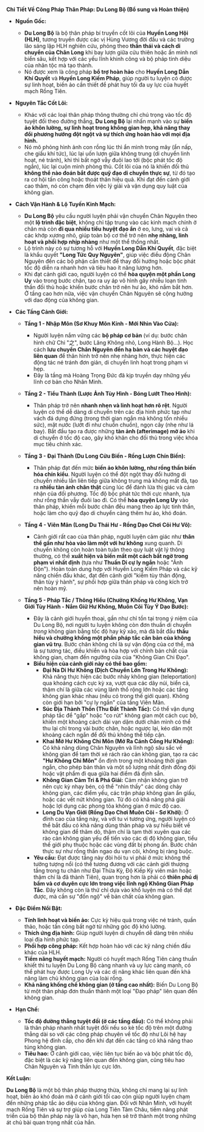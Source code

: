 **Chi Tiết Về Công Pháp Thân Pháp: Du Long Bộ (Bổ sung và Hoàn thiện)**

* **Nguồn Gốc:**
    * **Du Long Bộ** là bộ thân pháp bí truyền cốt lõi của **Huyền Long Hội (HLH)**, tương truyền được các vị Hùng Vương đời đầu và các trưởng lão sáng lập HLH nghiên cứu, phỏng theo **thần thái và cách di chuyển của Chân Long** khi bay lượn giữa cửu thiên hoặc ẩn mình nơi biển sâu, kết hợp với các yếu lĩnh khinh công và bộ pháp tinh diệu của nhân tộc mà tạo thành.
    * Nó được xem là công pháp **bổ trợ hoàn hảo** cho **Huyền Long Dẫn Khí Quyết** và **Huyền Long Kiếm Pháp**, giúp người tu luyện có được sự linh hoạt, biến ảo cần thiết để phát huy tối đa uy lực của huyết mạch Rồng Tiên.

* **Nguyên Tắc Cốt Lõi:**
    * Khác với các loại thân pháp thông thường chỉ chú trọng vào tốc độ tuyệt đối theo đường thẳng, **Du Long Bộ** lại nhấn mạnh vào sự **biến ảo khôn lường, sự linh hoạt trong không gian hẹp, khả năng thay đổi phương hướng đột ngột và sự thích ứng hoàn hảo với mọi địa hình.**
    * Nó mô phỏng hình ảnh con rồng lúc thì ẩn mình trong mây (ẩn nấp, che giấu khí tức), lúc lại uốn lượn giữa không trung (di chuyển linh hoạt, né tránh), khi thì bất ngờ vẫy đuôi lao tới (bộc phát tốc độ ngắn), lúc lại cuộn mình phòng thủ. Cốt lõi của nó là khiến đối thủ **không thể nào đoán bắt được quỹ đạo di chuyển thực sự**, từ đó tạo ra cơ hội tấn công hoặc thoát thân hiệu quả. Khi đạt đến cảnh giới cao thâm, nó còn chạm đến việc lý giải và vận dụng quy luật của không gian.

* **Cách Vận Hành & Lộ Tuyến Kinh Mạch:**
    * **Du Long Bộ** yêu cầu người luyện phải vận chuyển Chân Nguyên theo một **lộ trình đặc biệt**, không chỉ tập trung vào các kinh mạch chính ở chân mà còn **đi qua nhiều tiểu huyệt đạo ẩn** ở eo, lưng, vai và cả các khớp xương nhỏ, giúp toàn bộ cơ thể trở nên **nhẹ nhàng, linh hoạt và phối hợp nhịp nhàng** như một thể thống nhất.
    * Lộ trình này có sự tương hỗ với **Huyền Long Dẫn Khí Quyết**, đặc biệt là khẩu quyết **"Long Tức Quy Nguyên"**, giúp việc điều động Chân Nguyên đến các bộ phận cần thiết để thay đổi hướng hoặc bộc phát tốc độ diễn ra nhanh hơn và tiêu hao ít năng lượng hơn.
    * Khi đạt cảnh giới cao, người luyện có thể **hòa quyện một phần Long Uy** vào trong bước chân, tạo ra uy áp vô hình gây nhiễu loạn tinh thần đối thủ hoặc khiến bước chân trở nên hư ảo, khó nắm bắt hơn. Ở tầng cao hơn nữa, việc vận chuyển Chân Nguyên sẽ cộng hưởng với dao động của không gian.

* **Các Tầng Cảnh Giới:**

    * **Tầng 1 - Nhập Môn (Sơ Khuy Môn Kính - Mới Nhìn Vào Cửa):**
        * Người luyện nắm vững các **bộ pháp cơ bản** (ví dụ: bước chân hình chữ Chi "之", bước Lăng Không nhỏ, Long Hành Bộ...). Học cách **lưu chuyển Chân Nguyên đến hạ bàn và các huyệt đạo liên quan** để thân hình trở nên nhẹ nhàng hơn, thực hiện các động tác né tránh đơn giản, di chuyển linh hoạt trong phạm vi hẹp.
        * Đây là tầng mà Hoàng Trọng Đức đã kịp truyền dạy những yếu lĩnh cơ bản cho Nhân Minh.

    * **Tầng 2 - Tiểu Thành (Lược Ảnh Tùy Hình - Bóng Lướt Theo Hình):**
        * Thân pháp trở nên **nhanh nhẹn và linh hoạt hơn rõ rệt**. Người luyện có thể dễ dàng di chuyển trên các địa hình phức tạp như vách đá dựng đứng (trong thời gian ngắn mà không tốn nhiều sức), mặt nước (lướt đi như chuồn chuồn), ngọn cây (nhẹ như lá bay). Bắt đầu tạo ra được những **tàn ảnh (afterimage) mờ ảo** khi di chuyển ở tốc độ cao, gây khó khăn cho đối thủ trong việc khóa mục tiêu chính xác.

    * **Tầng 3 - Đại Thành (Du Long Cửu Biến - Rồng Lượn Chín Biến):**
        * Thân pháp đạt đến mức **biến ảo khôn lường, như rồng thần biến hóa chín kiểu**. Người luyện có thể đột ngột thay đổi hướng di chuyển nhiều lần liên tiếp giữa không trung mà không mất đà, tạo ra **nhiều tàn ảnh chân thật** cùng lúc để đánh lừa thị giác và cảm nhận của đối phương. Tốc độ bộc phát tức thời cực nhanh, tựa như rồng thần vẫy đuôi lao đi. Có thể **hòa quyện Long Uy** vào thân pháp, khiến mỗi bước chân đều mang theo áp lực tinh thần, hoặc làm cho quỹ đạo di chuyển càng thêm hư ảo, khó đoán.

    * **Tầng 4 - Viên Mãn (Long Du Thái Hư - Rồng Dạo Chơi Cõi Hư Vô):**
        * Cảnh giới rất cao của thân pháp, người luyện cảm giác như **thân thể gần như hòa vào làm một với hư không** xung quanh. Di chuyển không còn hoàn toàn tuân theo quy luật vật lý thông thường, có thể **xuất hiện và biến mất một cách bất ngờ trong phạm vi nhất định** (tựa như **Thuấn Di cự ly ngắn** hoặc "Ảnh Độn"). Hoàn toàn dung hợp với Huyền Long Kiếm Pháp và các kỹ năng chiến đấu khác, đạt đến cảnh giới "kiếm tùy thân động, thân tùy ý hành", sự phối hợp giữa thân pháp và công kích trở nên hoàn mỹ.

    * **Tầng 5 - Pháp Tắc / Thông Hiểu (Chưởng Khống Hư Không, Vạn Giới Tùy Hành - Nắm Giữ Hư Không, Muôn Cõi Tùy Ý Dạo Bước):**
        * Đây là cảnh giới huyền thoại, gần như chỉ tồn tại trong ý niệm của Du Long Bộ, nơi người tu luyện không còn đơn thuần di chuyển *trong* không gian bằng tốc độ hay kỹ xảo, mà đã bắt đầu **thấu hiểu và chưởng khống một phần pháp tắc căn bản của không gian vũ trụ**. Bước chân không chỉ là sự vận động của cơ thể, mà là sự tương tác, điều khiển và hòa hợp với chính bản chất của không gian, chạm đến ngưỡng cửa của "Không Gian Chi Đạo".
        * **Biểu hiện của cảnh giới này có thể bao gồm:**
            * **Đại Na Di Hư Không (Dịch Chuyển Lớn Trong Hư Không):** Khả năng thực hiện các bước nhảy không gian (teleportation) qua khoảng cách cực kỳ xa, vượt qua các dãy núi, biển cả, thậm chí là giữa các vùng lãnh thổ rộng lớn hoặc các tầng không gian khác nhau (nếu có trong thế giới quan). Không còn giới hạn bởi "cự ly ngắn" của tầng Viên Mãn.
            * **Súc Địa Thành Thốn (Thu Đất Thành Tấc):** Có thể vận dụng pháp tắc để "gấp" hoặc "co rút" không gian một cách cục bộ, khiến một khoảng cách dài vạn dặm dưới chân mình có thể thu lại chỉ trong vài bước chân, hoặc ngược lại, kéo dãn một khoảng cách ngắn để đối thủ không thể tiếp cận.
            * **Khai Mở Hư Không Chi Môn (Mở Ra Cánh Cổng Hư Không):** Có khả năng dùng Chân Nguyên và lĩnh ngộ sâu sắc về không gian để tạm thời xé rách rào cản không gian, tạo ra các **"Hư Không Chi Môn"** ổn định trong một khoảng thời gian ngắn, cho phép bản thân và một số lượng nhất định đồng đội hoặc vật phẩm đi qua giữa hai điểm đã định sẵn.
            * **Không Gian Cảm Tri & Phá Giải:** Cảm nhận không gian trở nên cực kỳ nhạy bén, có thể "nhìn thấy" các dòng chảy không gian, các điểm yếu, các trận pháp không gian ẩn giấu, hoặc các vết nứt không gian. Từ đó có khả năng phá giải hoặc lợi dụng các phong tỏa không gian ở mức độ cao.
            * **Long Du Vạn Giới (Rồng Dạo Chơi Muôn Cõi - Sơ Khởi):** Ở đỉnh cao của tầng này, và với tu vi tương ứng, người luyện có thể bắt đầu có khả năng dùng thân pháp và sự hiểu biết về không gian để thăm dò, thậm chí là tạm thời xuyên qua các rào cản không gian yếu để tiến vào các dị độ không gian, tiểu thế giới phụ thuộc hoặc các vùng đất bị phong ấn. Bước chân thực sự như rồng thần ngao du vạn cõi, không bị ràng buộc.
        * **Yêu cầu:** Đạt được tầng này đòi hỏi tu vi phải ở mức không thể tưởng tượng nổi (có thể tương đương với các cảnh giới thượng tầng trong tu chân như Đại Thừa Kỳ, Độ Kiếp Kỳ viên mãn hoặc thậm chí là đã thành Tiên), quan trọng hơn là phải có **thiên phú dị bẩm và cơ duyên cực lớn trong việc lĩnh ngộ Không Gian Pháp Tắc**. Đây không còn là thứ chỉ dựa vào khổ luyện mà có thể đạt được, mà cần sự "đốn ngộ" về bản chất của không gian.

* **Đặc Điểm Nổi Bật:**
    * **Tính linh hoạt và biến ảo:** Cực kỳ hiệu quả trong việc né tránh, quần thảo, hoặc tấn công bất ngờ từ những góc độ khó lường.
    * **Thích ứng địa hình:** Giúp người luyện di chuyển dễ dàng trên nhiều loại địa hình phức tạp.
    * **Phối hợp công pháp:** Kết hợp hoàn hảo với các kỹ năng chiến đấu khác của HLH.
    * **Tiềm năng huyết mạch:** Người có huyết mạch Rồng Tiên càng thuần khiết thì tu luyện Du Long Bộ càng nhanh và uy lực càng mạnh, có thể phát huy được Long Uy và các dị năng khác liên quan đến khả năng làm chủ không gian của loài rồng.
    * **Khả năng khống chế không gian (ở tầng cao nhất):** Biến Du Long Bộ từ một thân pháp đơn thuần thành một loại "Đạo pháp" liên quan đến không gian.

* **Hạn Chế:**
    * **Tốc độ đường thẳng tuyệt đối (ở các tầng đầu):** Có thể không phải là thân pháp nhanh nhất tuyệt đối nếu so kè tốc độ trên một đường thẳng dài so với các công pháp chuyên về tốc độ như Lôi hệ hay Phong hệ đỉnh cấp, cho đến khi đạt đến các tầng có khả năng thao túng không gian.
    * **Tiêu hao:** Ở cảnh giới cao, việc liên tục biến ảo và bộc phát tốc độ, đặc biệt là các kỹ năng liên quan đến không gian, cũng tiêu hao Chân Nguyên và Tinh thần lực cực lớn.

**Kết Luận:**

**Du Long Bộ** là một bộ thân pháp thượng thừa, không chỉ mang lại sự linh hoạt, biến ảo khó đoán mà ở cảnh giới tối cao còn giúp người luyện chạm đến những pháp tắc ảo diệu của không gian. Đối với Nhân Minh, với huyết mạch Rồng Tiên và sự trợ giúp của Long Tiên Tâm Châu, tiềm năng phát triển của bộ thân pháp này là vô hạn, hứa hẹn sẽ trở thành một trong những át chủ bài quan trọng nhất của hắn.
